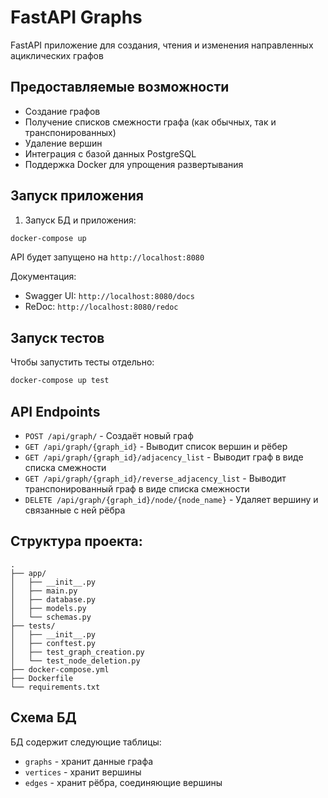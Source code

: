 # FastAPI Graphs

FastAPI приложение для создания, чтения и изменения направленных ациклических графов

## Предоставляемые возможности

- Создание графов
- Получение списков смежности графа (как обычных, так и транспонированных)
- Удаление вершин
- Интеграция с базой данных PostgreSQL
- Поддержка Docker для упрощения развертывания

## Запуск приложения

1. Запуск БД и приложения:
```bash
docker-compose up
```

API будет запущено на  `http://localhost:8080`

Документация:
- Swagger UI: `http://localhost:8080/docs`
- ReDoc: `http://localhost:8080/redoc`

## Запуск тестов

Чтобы запустить тесты отдельно:

```bash
docker-compose up test
```

## API Endpoints

- `POST /api/graph/` - Создаёт новый граф
- `GET /api/graph/{graph_id}` - Выводит список вершин и рёбер
- `GET /api/graph/{graph_id}/adjacency_list` - Выводит граф в виде списка смежности
- `GET /api/graph/{graph_id}/reverse_adjacency_list` - Выводит транспонированный граф в виде списка смежности
- `DELETE /api/graph/{graph_id}/node/{node_name}` - Удаляет вершину и связанные с ней рёбра

## Структура проекта:

```
.
├── app/
│   ├── __init__.py
│   ├── main.py
│   ├── database.py
│   ├── models.py
│   └── schemas.py
├── tests/
│   ├── __init__.py
│   ├── conftest.py
│   ├── test_graph_creation.py
│   └── test_node_deletion.py
├── docker-compose.yml
├── Dockerfile
└── requirements.txt
```

## Схема БД

БД содержит следующие таблицы:
- `graphs` - хранит данные графа
- `vertices` - хранит вершины
- `edges` - хранит рёбра, соединяющие вершины
